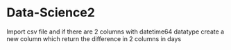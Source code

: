 # Data-Science2
Import csv file and if there are 2 columns with datetime64 datatype create a new column which return the difference in 2 columns in days
